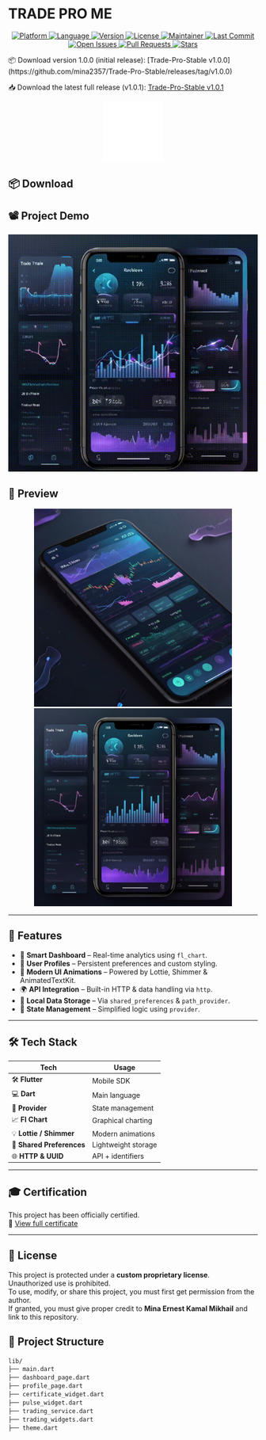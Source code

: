 # TRADE PRO ME
<p align="center">
  <a href="https://flutter.dev">
    <img src="https://img.shields.io/badge/Platform-Flutter-blue?logo=flutter" alt="Platform" />
  </a>
  <a href="https://dart.dev">
    <img src="https://img.shields.io/badge/Language-Dart-blue?logo=dart" alt="Language" />
  </a>
  <a href="https://github.com/mina2357/Trade-Pro-Stable/releases">
    <img src="https://img.shields.io/github/v/release/mina2357/Trade-Pro-Stable?label=Version&color=orange" alt="Version" />
  </a>
  <a href="https://github.com/mina2357/Trade-Pro-Stable/blob/main/LICENSE">
    <img src="https://img.shields.io/github/license/mina2357/Trade-Pro-Stable?color=brightgreen" alt="License" />
  </a>
  <a href="https://github.com/mina2357">
    <img src="https://img.shields.io/badge/Maintainer-mina2357-lightgrey?logo=github" alt="Maintainer" />
  </a>
  <a href="https://github.com/mina2357/Trade-Pro-Stable/commits/main">
    <img src="https://img.shields.io/github/last-commit/mina2357/Trade-Pro-Stable?color=informational" alt="Last Commit" />
  </a>
  <a href="https://github.com/mina2357/Trade-Pro-Stable/issues">
    <img src="https://img.shields.io/github/issues/mina2357/Trade-Pro-Stable?color=critical" alt="Open Issues" />
  </a>
  <a href="https://github.com/mina2357/Trade-Pro-Stable/pulls">
    <img src="https://img.shields.io/github/issues-pr/mina2357/Trade-Pro-Stable?color=blueviolet" alt="Pull Requests" />
  </a>
  <a href="https://github.com/mina2357/Trade-Pro-Stable/stargazers">
    <img src="https://img.shields.io/github/stars/mina2357/Trade-Pro-Stable?style=social" alt="Stars" />
  </a>
</p>
📦 Download version 1.0.0 (initial release): [Trade-Pro-Stable v1.0.0](https://github.com/mina2357/Trade-Pro-Stable/releases/tag/v1.0.0)

📥 Download the latest full release (v1.0.1): [Trade-Pro-Stable v1.0.1](https://github.com/mina2357/Trade-Pro-Stable/releases/tag/v1.0.1)
<p align="center">
  <img src="https://raw.githubusercontent.com/mina2357/mina2357/main/mina-dave-logo.svg?v=2" width="120" alt="mina logo"/>
</p>

## 📦 Download
## 📽️ Project Demo
![Trade Pro UI Preview](proo_high_quality.gif)
## 📸 Preview

<p align="center">
  <img src="pro.jpg" alt="App Preview 1" width="400"/>
  <img src="pro3.jpg" alt="App Preview 2" width="400"/>
</p>

---

## 🚀 Features

- 🧠 **Smart Dashboard** – Real-time analytics using `fl_chart`.
- 👤 **User Profiles** – Persistent preferences and custom styling.
- 💫 **Modern UI Animations** – Powered by Lottie, Shimmer & AnimatedTextKit.
- 🌍 **API Integration** – Built-in HTTP & data handling via `http`.
- 📂 **Local Data Storage** – Via `shared_preferences` & `path_provider`.
- 🧬 **State Management** – Simplified logic using `provider`.

---

## 🛠️ Tech Stack

| Tech | Usage |
|------|-------|
| 🛠️ **Flutter** | Mobile SDK |
| 💻 **Dart** | Main language |
| 🧱 **Provider** | State management |
| 📈 **Fl Chart** | Graphical charting |
| 💡 **Lottie / Shimmer** | Modern animations |
| 💾 **Shared Preferences** | Lightweight storage |
| 🌐 **HTTP & UUID** | API + identifiers |

---
## 🎓 Certification

This project has been officially certified.  
📄 [View full certificate](./CERTIFICATE.md)

---
## 📜 License

This project is protected under a **custom proprietary license**.  
Unauthorized use is prohibited.  
To use, modify, or share this project, you must first get permission from the author.  
If granted, you must give proper credit to **Mina Ernest Kamal Mikhail** and link to this repository.

## 📁 Project Structure

```bash
lib/
├── main.dart
├── dashboard_page.dart
├── profile_page.dart
├── certificate_widget.dart
├── pulse_widget.dart
├── trading_service.dart
├── trading_widgets.dart
├── theme.dart

